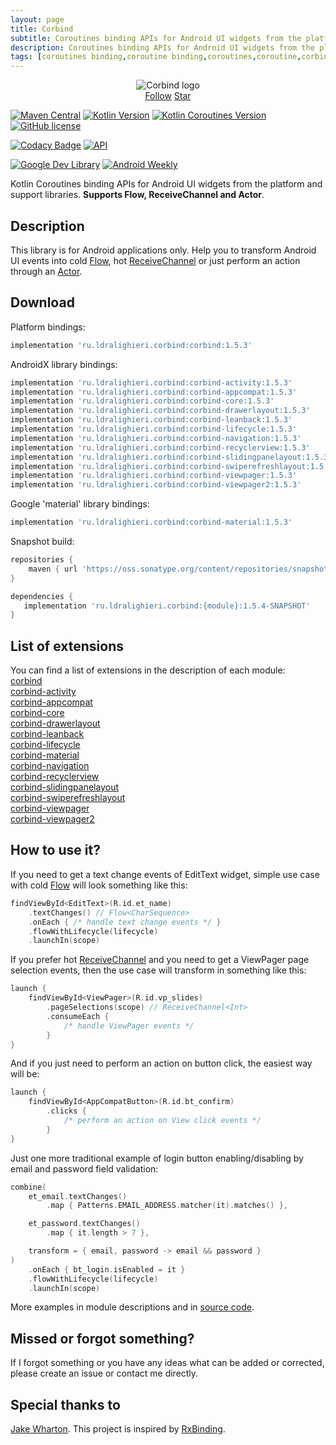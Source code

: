```yaml
---
layout: page
title: Corbind
subtitle: Coroutines binding APIs for Android UI widgets from the platform and support libraries.
description: Coroutines binding APIs for Android UI widgets from the platform and support libraries.
tags: [coroutines binding,coroutine binding,coroutines,coroutine,corbind,kotlin,android,receivechannel,actor,flow,data binding]
---
```


<div style="text-align: center">
    <img src="img/corbind.svg" alt="Corbind logo"/>
</div>

<script async defer src="https://buttons.github.io/buttons.js"></script>
<div style="text-align: center">
  <a class="github-button" href="https://github.com/LDRAlighieri" data-size="large" aria-label="Follow @LDRAlighieri on GitHub">Follow</a>
  <a class="github-button" href="https://github.com/LDRAlighieri/Corbind" data-icon="octicon-star" data-size="large" aria-label="Star LDRAlighieri/Corbind on GitHub">Star</a>
</div>

[![Maven Central](https://img.shields.io/maven-central/v/ru.ldralighieri.corbind/corbind.svg)](https://search.maven.org/search?q=g:ru.ldralighieri.corbind)
[![Kotlin Version](https://img.shields.io/badge/Kotlin-v1.6.10-blue.svg)](https://kotlinlang.org)
[![Kotlin Coroutines Version](https://img.shields.io/badge/Coroutines-v1.6.0-blue.svg)](https://kotlinlang.org/docs/reference/coroutines-overview.html)
[![GitHub license](https://img.shields.io/badge/license-Apache%20License%202.0-blue.svg?style=flat)](https://www.apache.org/licenses/LICENSE-2.0)

[![Codacy Badge](https://api.codacy.com/project/badge/Grade/a1c9a1b1d1ce4ca7a201ab93492bf6e0)](https://www.codacy.com/app/LDRAlighieri/Corbind?utm_source=github.com&amp;utm_medium=referral&amp;utm_content=LDRAlighieri/Corbind&amp;utm_campaign=Badge_Grade)
[![API](https://img.shields.io/badge/API-14%2B-brightgreen.svg?style=flat)](https://android-arsenal.com/api?level=14)

[![Google Dev Library](https://img.shields.io/badge/Featured%20in%20devlibrary.withgoogle.com-Corbind-blue)](https://devlibrary.withgoogle.com/products/android/repos/LDRAlighieri-Corbind)
[![Android Weekly](https://androidweekly.net/issues/issue-377/badge)](https://androidweekly.net/issues/issue-377)


Kotlin Coroutines binding APIs for Android UI widgets from the platform and support libraries. **Supports Flow, ReceiveChannel and Actor**.


## Description

This library is for Android applications only. Help you to transform Android UI events into cold [Flow][flow], hot [ReceiveChannel][channel] or just perform an action through an [Actor][actor].


## Download

Platform bindings:
```groovy
implementation 'ru.ldralighieri.corbind:corbind:1.5.3'
```

AndroidX library bindings:
```groovy
implementation 'ru.ldralighieri.corbind:corbind-activity:1.5.3'
implementation 'ru.ldralighieri.corbind:corbind-appcompat:1.5.3'
implementation 'ru.ldralighieri.corbind:corbind-core:1.5.3'
implementation 'ru.ldralighieri.corbind:corbind-drawerlayout:1.5.3'
implementation 'ru.ldralighieri.corbind:corbind-leanback:1.5.3'
implementation 'ru.ldralighieri.corbind:corbind-lifecycle:1.5.3'
implementation 'ru.ldralighieri.corbind:corbind-navigation:1.5.3'
implementation 'ru.ldralighieri.corbind:corbind-recyclerview:1.5.3'
implementation 'ru.ldralighieri.corbind:corbind-slidingpanelayout:1.5.3'
implementation 'ru.ldralighieri.corbind:corbind-swiperefreshlayout:1.5.3'
implementation 'ru.ldralighieri.corbind:corbind-viewpager:1.5.3'
implementation 'ru.ldralighieri.corbind:corbind-viewpager2:1.5.3'
```

Google 'material' library bindings:
```groovy
implementation 'ru.ldralighieri.corbind:corbind-material:1.5.3'
```

Snapshot build:
```groovy
repositories {
    maven { url 'https://oss.sonatype.org/content/repositories/snapshots/' }
}

dependencies {
   implementation 'ru.ldralighieri.corbind:{module}:1.5.4-SNAPSHOT'
}
```


## List of extensions
You can find a list of extensions in the description of each module:<br>
[corbind]<br>
[corbind-activity]<br>
[corbind-appcompat]<br>
[corbind-core]<br>
[corbind-drawerlayout]<br>
[corbind-leanback]<br>
[corbind-lifecycle]<br>
[corbind-material]<br>
[corbind-navigation]<br>
[corbind-recyclerview]<br>
[corbind-slidingpanelayout]<br>
[corbind-swiperefreshlayout]<br>
[corbind-viewpager]<br>
[corbind-viewpager2]


## How to use it?

If you need to get a text change events of EditText widget, simple use case with cold [Flow][flow] will look something like this:
```kotlin
findViewById<EditText>(R.id.et_name)
    .textChanges() // Flow<CharSequence>
    .onEach { /* handle text change events */ }
    .flowWithLifecycle(lifecycle)
    .launchIn(scope)
```

If you prefer hot [ReceiveChannel][channel] and you need to get a ViewPager page selection events, then the use case will transform in something like this:
```kotlin
launch {
    findViewById<ViewPager>(R.id.vp_slides)
        .pageSelections(scope) // ReceiveChannel<Int>
        .consumeEach {
            /* handle ViewPager events */
        }
}
```

And if you just need to perform an action on button click, the easiest way will be:
```kotlin
launch {
    findViewById<AppCompatButton>(R.id.bt_confirm)
        .clicks {
            /* perform an action on View click events */
        }
}
```

Just one more traditional example of login button enabling/disabling by email and password field validation:
```kotlin
combine(
    et_email.textChanges()
        .map { Patterns.EMAIL_ADDRESS.matcher(it).matches() },

    et_password.textChanges()
        .map { it.length > 7 },

    transform = { email, password -> email && password }
)
    .onEach { bt_login.isEnabled = it }
    .flowWithLifecycle(lifecycle)
    .launchIn(scope)
```

More examples in module descriptions and in [source code][source].


## Missed or forgot something?

If I forgot something or you have any ideas what can be added or corrected, please create an issue or contact me directly.


## Special thanks to

[Jake Wharton][jw]. This project is inspired by [RxBinding][rx].


[jw]: https://github.com/JakeWharton
[rx]: https://github.com/JakeWharton/RxBinding
[flow]: https://kotlin.github.io/kotlinx.coroutines/kotlinx-coroutines-core/kotlinx.coroutines.flow/-flow/index.html
[channel]: https://kotlin.github.io/kotlinx.coroutines/kotlinx-coroutines-core/kotlinx.coroutines.channels/-receive-channel/index.html
[actor]: https://kotlin.github.io/kotlinx.coroutines/kotlinx-coroutines-core/kotlinx.coroutines.channels/actor.html

[source]: https://github.com/LDRAlighieri/Corbind

[corbind]: https://ldralighieri.github.io/Corbind/modules/corbind/
[corbind-activity]: https://ldralighieri.github.io/Corbind/modules/corbind-activity
[corbind-appcompat]: https://ldralighieri.github.io/Corbind/modules/corbind-appcompat
[corbind-core]: https://ldralighieri.github.io/Corbind/modules/corbind-core
[corbind-drawerlayout]: https://ldralighieri.github.io/Corbind/modules/corbind-drawerlayout
[corbind-leanback]: https://ldralighieri.github.io/Corbind/modules/corbind-leanback
[corbind-lifecycle]: https://ldralighieri.github.io/Corbind/modules/corbind-lifecycle
[corbind-material]: https://ldralighieri.github.io/Corbind/modules/corbind-material
[corbind-navigation]: https://ldralighieri.github.io/Corbind/modules/corbind-navigation
[corbind-recyclerview]: https://ldralighieri.github.io/Corbind/modules/corbind-recyclerview
[corbind-slidingpanelayout]: https://ldralighieri.github.io/Corbind/modules/corbind-slidingpanelayout
[corbind-swiperefreshlayout]: https://ldralighieri.github.io/Corbind/modules/corbind-swiperefreshlayout
[corbind-viewpager]: https://ldralighieri.github.io/Corbind/modules/corbind-viewpager
[corbind-viewpager2]: https://ldralighieri.github.io/Corbind/modules/corbind-viewpager2
